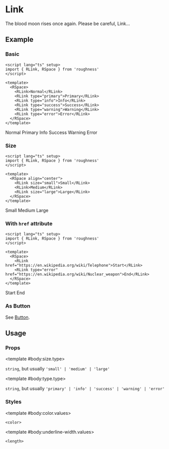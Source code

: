 <script lang="ts" setup>
import { RDetails, RLink, RSpace, RTable } from 'roughness'
</script>

# Link

The blood moon rises once again. Please be careful, Link...

## Example

### Basic

<RDetails>
  <template #summary>Show Code</template>

```vue
<script lang="ts" setup>
import { RLink, RSpace } from 'roughness'
</script>

<template>
  <RSpace>
    <RLink>Normal</RLink>
    <RLink type="primary">Primary</RLink>
    <RLink type="info">Info</RLink>
    <RLink type="success">Success</RLink>
    <RLink type="warning">Warning</RLink>
    <RLink type="error">Error</RLink>
  </RSpace>
</template>
```

</RDetails>

<RSpace>
  <RLink>Normal</RLink>
  <RLink type="primary">Primary</RLink>
  <RLink type="info">Info</RLink>
  <RLink type="success">Success</RLink>
  <RLink type="warning">Warning</RLink>
  <RLink type="error">Error</RLink>
</RSpace>

### Size

<RDetails>
  <template #summary>Show Code</template>

```vue
<script lang="ts" setup>
import { RLink, RSpace } from 'roughness'
</script>

<template>
  <RSpace align="center">
    <RLink size="small">Small</RLink>
    <RLink>Medium</RLink>
    <RLink size="large">Large</RLink>
  </RSpace>
</template>
```

</RDetails>

<RSpace align="center">
  <RLink size="small">Small</RLink>
  <RLink>Medium</RLink>
  <RLink size="large">Large</RLink>
</RSpace>

### With `href` attribute

<RDetails>
  <template #summary>Show Code</template>

```vue
<script lang="ts" setup>
import { RLink, RSpace } from 'roughness'
</script>

<template>
  <RSpace>
    <RLink href="https://en.wikipedia.org/wiki/Telephone">Start</RLink>
    <RLink type="error" href="https://en.wikipedia.org/wiki/Nuclear_weapon">End</RLink>
  </RSpace>
</template>
```

</RDetails>

<RSpace>
  <RLink href="https://en.wikipedia.org/wiki/Telephone">Start</RLink>
  <RLink type="error" href="https://en.wikipedia.org/wiki/Nuclear_weapon">End</RLink>
</RSpace>

### As Button

See [Button](/components/button#tag).

## Usage

### Props

<RSpace overflow>
<RTable
  :columns="['name', 'type', 'default', 'description']"
  :rows="['size', 'type']"
>
  <template #body:*.name="{ row }">{{ row }}</template>

  <template #body:size.type>

  `string`, but usually `'small' | 'medium' | 'large'`

  </template>
  <template #body:size.default>

  `'medium'`

  </template>
  <template #body:size.description>
    Link size type. It's actually just a class name, so you can also pass in another value and declare custom styles for it.
  </template>

  <template #body:type.type>

  `string`, but usually `'primary' | 'info' | 'success' | 'warning' | 'error'`

  </template>
  <template #body:type.description>

  Link style type. It's actually just a class name, so you can also pass in another value and declare custom styles for it.

  Also see [Color Styles](/guide/theme#color-styles).

  </template>
</RTable>
</RSpace>

### Styles

<RSpace overflow>
<RTable
  :columns="['name', 'values', 'default', 'description']"
  :rows="['color', 'underline-width']"
>
  <template #body:*.name="{ row }">--r-link-{{ row }}</template>

  <template #body:color.values>

  `<color>`

  </template>
  <template #body:color.default>

  `var(--r-common-text-color)` for `default` `type`, other theme colors for other `type`

  </template>
  <template #body:color.description>
    Color of the link.
  </template>

  <template #body:underline-width.values>

  `<length>`

  </template>
  <template #body:underline-width.default>

  `3px` when focused or active, `2px` else

  </template>
  <template #body:underline-width.description>

  Width of the link underline. Only visible when hovered, or with the `href` attribute.

  </template>
</RTable>
</RSpace>
